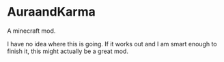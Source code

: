 # AuraandKarma
A minecraft mod.

I have no idea where this is going. If it works out and I am smart enough to finish it, this might actually be a great mod.
